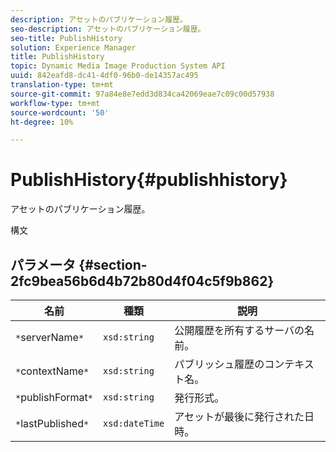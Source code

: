 ```yaml
---
description: アセットのパブリケーション履歴。
seo-description: アセットのパブリケーション履歴。
seo-title: PublishHistory
solution: Experience Manager
title: PublishHistory
topic: Dynamic Media Image Production System API
uuid: 842eafd8-dc41-4df0-96b0-de14357ac495
translation-type: tm+mt
source-git-commit: 97a84e8e7edd3d834ca42069eae7c09c00d57938
workflow-type: tm+mt
source-wordcount: '50'
ht-degree: 10%

---
```



# PublishHistory{#publishhistory}

アセットのパブリケーション履歴。

構文

## パラメータ {#section-2fc9bea56b6d4b72b80d4f04c5f9b862}

| 名前 | 種類 | 説明 |
|---|---|---|
| `*`serverName`*` | `xsd:string` | 公開履歴を所有するサーバの名前。 |
| `*`contextName`*` | `xsd:string` | パブリッシュ履歴のコンテキスト名。 |
| `*`publishFormat`*` | `xsd:string` | 発行形式。 |
| `*`lastPublished`*` | `xsd:dateTime` | アセットが最後に発行された日時。 |

